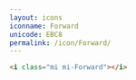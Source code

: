 ```yaml
---
layout: icons
iconname: Forward
unicode: EBC8
permalink: /icon/Forward/
---
```


``` html
<i class="mi mi-Forward"></i>
```
